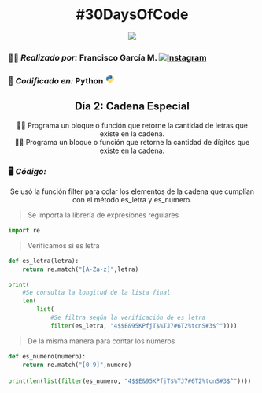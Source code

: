 
<h1 align="center">#30DaysOfCode</h1>

<p align="center"><img src="https://media.giphy.com/media/WUlplcMpOCEmTGBtBW/giphy.gif" width="100"></p>

### 👷‍♂️ *Realizado por:* Francisco García M.  <a href="https://www.instagram.com/edeenigma/" target="_blank"><img src="https://upload.wikimedia.org/wikipedia/commons/thumb/e/e7/Instagram_logo_2016.svg/768px-Instagram_logo_2016.svg.png" title="Instagram" alt="Instagram" width="20" height="20"/></a>&nbsp;

### 🎲 *Codificado en:* Python <img src="https://github.com/devicons/devicon/blob/master/icons/python/python-original.svg" title="Python" alt="Python" width="20" height="20"/>&nbsp;


<h2 align="center">Día 2: Cadena Especial</h2>
<p align="center" >🧑‍💻 Programa un bloque o función que retorne la cantidad de letras que existe en la cadena.<br>
👩‍💻 Programa un bloque o función que retorne la cantidad de dígitos que existe en la cadena.<br>
</p>

### 🖥️ *Código:*

<p align="center">Se usó la función filter para colar los elementos de la cadena que cumplían con el método es_letra y es_numero.
</p>

>Se importa la librería de expresiones regulares

``` py
import re
```
>Verificamos si es letra

``` py
def es_letra(letra):
    return re.match("[A-Za-z]",letra)
```

``` py
print(
    #Se consulta la longitud de la lista final
    len(
        list(
            #Se filtra según la verificación de es_letra
            filter(es_letra, "4$$E&95KPfjT$%TJ7#6T2%tcnS#3$^"))))
```

>De la misma manera para contar los números

``` py
def es_numero(numero):
    return re.match("[0-9]",numero)

print(len(list(filter(es_numero, "4$$E&95KPfjT$%TJ7#6T2%tcnS#3$^"))))
```
